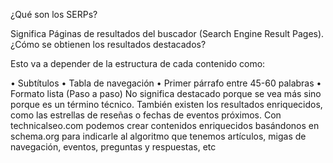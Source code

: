 ¿Qué son los SERPs?

Significa Páginas de resultados del buscador (Search Engine Result Pages).
¿Cómo se obtienen los resultados destacados?

Esto va a depender de la estructura de cada contenido como:

 • Subtítulos
 • Tabla de navegación
 • Primer párrafo entre 45-60 palabras
 • Formato lista (Paso a paso)
 No significa destacado porque se vea más sino porque es un término técnico. También existen los resultados enriquecidos, como las estrellas de reseñas o fechas de eventos   próximos.
 Con technicalseo.com podemos crear contenidos enriquecidos basándonos en schema.org para indicarle al algoritmo que tenemos artículos, migas de navegación, eventos,   preguntas y respuestas, etc

